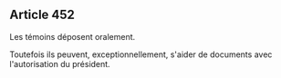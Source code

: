 Article 452
----
Les témoins déposent oralement.

Toutefois ils peuvent, exceptionnellement, s'aider de documents avec
l'autorisation du président.
